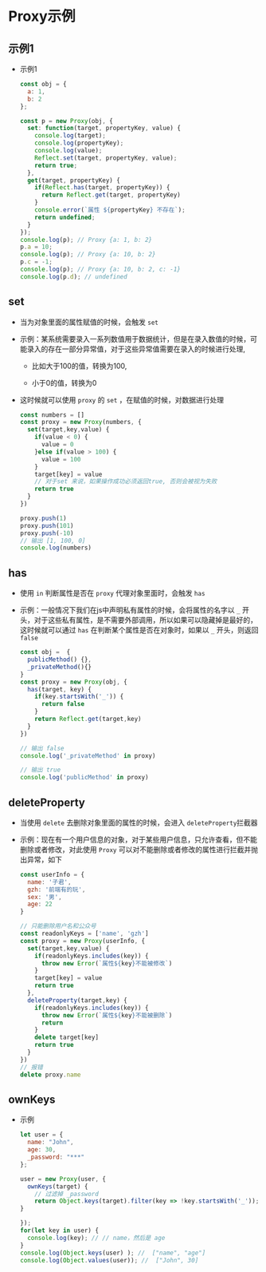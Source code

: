 # Proxy示例

## 示例1

  - 示例1

    ```js
    const obj = {
      a: 1,
      b: 2
    };

    const p = new Proxy(obj, {
      set: function(target, propertyKey, value) {
        console.log(target);
        console.log(propertyKey);
        console.log(value);
        Reflect.set(target, propertyKey, value);
        return true;
      },
      get(target, propertyKey) {
        if(Reflect.has(target, propertyKey)) {
          return Reflect.get(target, propertyKey)
        }
        console.error(`属性 ${propertyKey} 不存在`);
        return undefined;
      }
    });
    console.log(p); // Proxy {a: 1, b: 2}
    p.a = 10;
    console.log(p); // Proxy {a: 10, b: 2}
    p.c = -1;
    console.log(p); // Proxy {a: 10, b: 2, c: -1}
    console.log(p.d); // undefined
    ```

## set

  - 当为对象里面的属性赋值的时候，会触发 `set`

  - 示例：某系统需要录入一系列数值用于数据统计，但是在录入数值的时候，可能录入的存在一部分异常值，对于这些异常值需要在录入的时候进行处理,&#x20;

      - 比如大于100的值，转换为100,&#x20;

      - 小于0的值，转换为0

  - 这时候就可以使用 `proxy` 的 `set` ，在赋值的时候，对数据进行处理

    ```js
    const numbers = []
    const proxy = new Proxy(numbers, {
      set(target,key,value) {
        if(value < 0) {
          value = 0
        }else if(value > 100) {
          value = 100
        }
        target[key] = value
        // 对于set 来说，如果操作成功必须返回true, 否则会被视为失败
        return true
      }
    })

    proxy.push(1)
    proxy.push(101)
    proxy.push(-10)
    // 输出 [1, 100, 0]
    console.log(numbers)
    ```

## has

  - 使用 `in` 判断属性是否在 `proxy` 代理对象里面时，会触发 `has`

  - 示例：一般情况下我们在js中声明私有属性的时候，会将属性的名字以 `_` 开头，对于这些私有属性，是不需要外部调用，所以如果可以隐藏掉是最好的，这时候就可以通过 `has` 在判断某个属性是否在对象时，如果以 `_` 开头，则返回 `false`

    ```js
    const obj =  {
      publicMethod() {},
      _privateMethod(){}
    }
    const proxy = new Proxy(obj, {
      has(target, key) {
        if(key.startsWith('_')) {
          return false
        }
        return Reflect.get(target,key)
      }
    })

    // 输出 false
    console.log('_privateMethod' in proxy)

    // 输出 true
    console.log('publicMethod' in proxy)
    ```

## deleteProperty

  - 当使用 `delete` 去删除对象里面的属性的时候，会进入 `deleteProperty`拦截器

  - 示例：现在有一个用户信息的对象，对于某些用户信息，只允许查看，但不能删除或者修改，对此使用 `Proxy` 可以对不能删除或者修改的属性进行拦截并抛出异常，如下

    ```js
    const userInfo = {
      name: '子君',
      gzh: '前端有的玩',
      sex: '男',
      age: 22
    }

    // 只能删除用户名和公众号
    const readonlyKeys = ['name', 'gzh']
    const proxy = new Proxy(userInfo, {
      set(target,key,value) {
        if(readonlyKeys.includes(key)) {
          throw new Error(`属性${key}不能被修改`)
        }
        target[key] = value
        return true
      },
      deleteProperty(target,key) {
        if(readonlyKeys.includes(key)) {
          throw new Error(`属性${key}不能被删除`)
          return
        }
        delete target[key]
        return true
      }
    })
    // 报错
    delete proxy.name
    ```

## ownKeys

  - 示例

    ```js
    let user = {
      name: "John",
      age: 30,
      _password: "***"
    };

    user = new Proxy(user, {
      ownKeys(target) {
        // 过滤掉 _password
        return Object.keys(target).filter(key => !key.startsWith('_'));
    }

    });
    for(let key in user) {
      console.log(key); // // name，然后是 age
    }
    console.log(Object.keys(user) ); //  ["name", "age"]
    console.log(Object.values(user)); //  ["John", 30]
    ```
